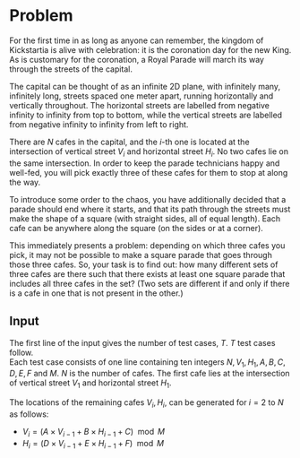 # Problem

For the first time in as long as anyone can remember, the kingdom of Kickstartia is alive with celebration: it is the coronation day for the new King. As is customary for the coronation, a Royal Parade will march its way through the streets of the capital.

The capital can be thought of as an infinite 2D plane, with infinitely many, infinitely long, streets spaced one meter apart, running horizontally and vertically throughout. The horizontal streets are labelled from negative infinity to infinity from top to bottom, while the vertical streets are labelled from negative infinity to infinity from left to right.

There are $N$ cafes in the capital, and the $i$-th one is located at the intersection of vertical street $V_i$ and horizontal street $H_i$. No two cafes lie on the same intersection. In order to keep the parade technicians happy and well-fed, you will pick exactly three of these cafes for them to stop at along the way.

To introduce some order to the chaos, you have additionally decided that a parade should end where it starts, and that its path through the streets must make the shape of a square (with straight sides, all of equal length). Each cafe can be anywhere along the square (on the sides or at a corner).

This immediately presents a problem: depending on which three cafes you pick, it may not be possible to make a square parade that goes through those three cafes. So, your task is to find out: how many different sets of three cafes are there such that there exists at least one square parade that includes all three cafes in the set? (Two sets are different if and only if there is a cafe in one that is not present in the other.)

## Input

The first line of the input gives the number of test cases, $T$. $T$ test cases follow.  
Each test case consists of one line containing ten integers $N, V_1, H_1, A, B, C, D, E, F$ and $M$. $N$ is the number of cafes. The first cafe lies at the intersection of vertical street $V_1$ and horizontal street $H_1$.

The locations of the remaining cafes $V_i, H_i$, can be generated for $i = 2$ to $N$ as follows:

- $V_i = (A × V_{i-1} + B × H_{i-1} + C) \mod M$
- $H_i = (D × V_{i-1} + E × H_{i-1} + F) \mod M$
